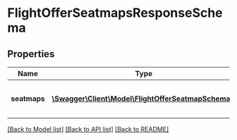 # FlightOfferSeatmapsResponseSchema

## Properties
Name | Type | Description | Notes
------------ | ------------- | ------------- | -------------
**seatmaps** | [**\Swagger\Client\Model\FlightOfferSeatmapSchema[]**](FlightOfferSeatmapSchema.md) | Array of FlightOfferSeatmapSchema detailing available seatmaps. | [optional] 

[[Back to Model list]](../../README.md#documentation-for-models) [[Back to API list]](../../README.md#documentation-for-api-endpoints) [[Back to README]](../../README.md)

